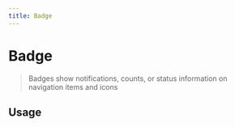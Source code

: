 ```yaml
---
title: Badge
---
```


# Badge

> Badges show notifications, counts, or status information on navigation items and icons

## Usage

<usage name="badges"></usage>
